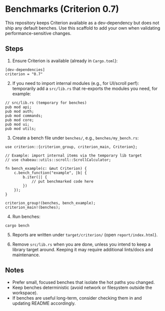 # Benchmarks (Criterion 0.7)

This repository keeps Criterion available as a dev-dependency but does not ship any default benches. Use this scaffold to add your own when validating performance-sensitive changes.

## Steps

1) Ensure Criterion is available (already in `Cargo.toml`):

```
[dev-dependencies]
criterion = "0.7"
```

2) If you need to import internal modules (e.g., for UI/scroll perf): temporarily add a `src/lib.rs` that re-exports the modules you need, for example:

```
// src/lib.rs (temporary for benches)
pub mod api;
pub mod auth;
pub mod commands;
pub mod core;
pub mod ui;
pub mod utils;
```

3) Create a bench file under `benches/`, e.g., `benches/my_bench.rs`:

```
use criterion::{criterion_group, criterion_main, Criterion};

// Example: import internal items via the temporary lib target
// use chabeau::utils::scroll::ScrollCalculator;

fn bench_example(c: &mut Criterion) {
    c.bench_function("example", |b| {
        b.iter(|| {
            // put benchmarked code here
        })
    });
}

criterion_group!(benches, bench_example);
criterion_main!(benches);
```

4) Run benches:

```
cargo bench
```

5) Reports are written under `target/criterion/` (open `report/index.html`).

6) Remove `src/lib.rs` when you are done, unless you intend to keep a library target around. Keeping it may require additional lints/docs and maintenance.

## Notes

- Prefer small, focused benches that isolate the hot paths you changed.
- Keep benches deterministic (avoid network or filesystem outside the workspace).
- If benches are useful long-term, consider checking them in and updating README accordingly.

